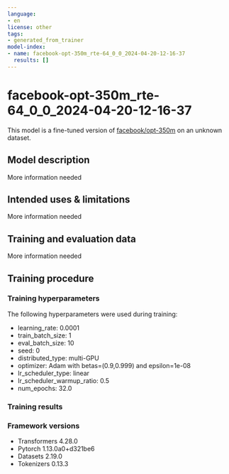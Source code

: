 ```yaml
---
language:
- en
license: other
tags:
- generated_from_trainer
model-index:
- name: facebook-opt-350m_rte-64_0_0_2024-04-20-12-16-37
  results: []
---
```


<!-- This model card has been generated automatically according to the information the Trainer had access to. You
should probably proofread and complete it, then remove this comment. -->

# facebook-opt-350m_rte-64_0_0_2024-04-20-12-16-37

This model is a fine-tuned version of [facebook/opt-350m](https://huggingface.co/facebook/opt-350m) on an unknown dataset.

## Model description

More information needed

## Intended uses & limitations

More information needed

## Training and evaluation data

More information needed

## Training procedure

### Training hyperparameters

The following hyperparameters were used during training:
- learning_rate: 0.0001
- train_batch_size: 1
- eval_batch_size: 10
- seed: 0
- distributed_type: multi-GPU
- optimizer: Adam with betas=(0.9,0.999) and epsilon=1e-08
- lr_scheduler_type: linear
- lr_scheduler_warmup_ratio: 0.5
- num_epochs: 32.0

### Training results



### Framework versions

- Transformers 4.28.0
- Pytorch 1.13.0a0+d321be6
- Datasets 2.19.0
- Tokenizers 0.13.3
